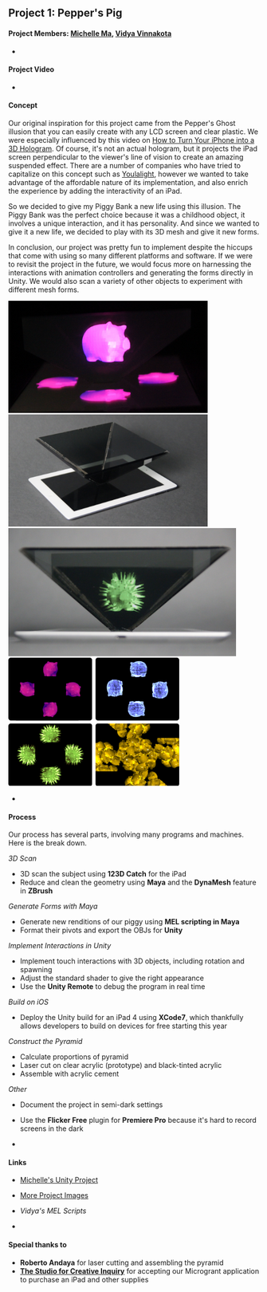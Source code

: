 ## Project 1: Pepper's Pig
#### Project Members: [Michelle Ma](../michelle/index.md), [Vidya Vinnakota](../vidya/index.md)
-
#### Project Video
-

#### Concept

Our original inspiration for this project came from the Pepper's Ghost illusion that you can easily create with any LCD screen and clear plastic. We were especially influenced by this video on [How to Turn Your iPhone into a 3D Hologram](http://www.telegraph.co.uk/technology/mobile-phones/11780393/How-to-turn-your-phone-into-a-3D-hologram-projector.html). Of course, it's not an actual hologram, but it projects the iPad screen perpendicular to the viewer's line of vision to create an amazing suspended effect. There are a number of companies who have tried to capitalize on this concept such as [Youlalight](http://youlalight.com/en/3dpiramidforipad), however we wanted to take advantage of the affordable nature of its implementation, and also enrich the experience by adding the interactivity of an iPad.

So we decided to give my Piggy Bank a new life using this illusion. The Piggy Bank was the perfect choice because it was a childhood object, it involves a unique interaction, and it has personality. And since we wanted to give it a new life, we decided to play with its 3D mesh and give it new forms.

In conclusion, our project was pretty fun to implement despite the hiccups that come with using so many different platforms and software. If we were to revisit the project in the future, we would focus more on harnessing the interactions with animation controllers and generating the forms directly in Unity. We would also scan a variety of other objects to experiment with different mesh forms.

<img src="https://github.com/michell3/peppers-pig/blob/master/Project%20Images/pink_02.jpg" width="400"> <img src="https://github.com/michell3/peppers-pig/blob/master/Project%20Images/ipad_01.jpg" width="400">
<img src="https://github.com/michell3/peppers-pig/blob/master/Project%20Images/green_01.jpg" height="257"> <img src="https://github.com/michell3/peppers-pig/blob/master/Project%20Images/screens.png" height="257"> 

-

#### Process

Our process has several parts, involving many programs and machines. Here is the break down.

*3D Scan*
- 3D scan the subject using **123D Catch** for the iPad
- Reduce and clean the geometry using **Maya** and the **DynaMesh** feature in **ZBrush**

*Generate Forms with Maya*
- Generate new renditions of our piggy using **MEL scripting in Maya**
- Format their pivots and export the OBJs for **Unity**

*Implement Interactions in Unity*
- Implement touch interactions with 3D objects, including rotation and spawning
- Adjust the standard shader to give the right appearance
- Use the **Unity Remote** to debug the program in real time

*Build on iOS*
- Deploy the Unity build for an iPad 4 using **XCode7**, which thankfully allows developers to build on devices for free starting this year

*Construct the Pyramid*
- Calculate proportions of pyramid
- Laser cut on clear acrylic (prototype) and black-tinted acrylic
- Assemble with acrylic cement

*Other*
- Document the project in semi-dark settings
- Use the **Flicker Free** plugin for **Premiere Pro** because it's hard to record screens in the dark

-
#### Links
- [Michelle's Unity Project](https://github.com/michell3/peppers-pig/tree/master/Pepper%20Unity)
- [More Project Images](https://github.com/michell3/peppers-pig/tree/master/Project%20Images)
- *Vidya's MEL Scripts*

-
#### Special thanks to
- **Roberto Andaya** for laser cutting and assembling the pyramid
- [**The Studio for Creative Inquiry**](http://studioforcreativeinquiry.org/) for accepting our Microgrant application to purchase an iPad and other supplies

